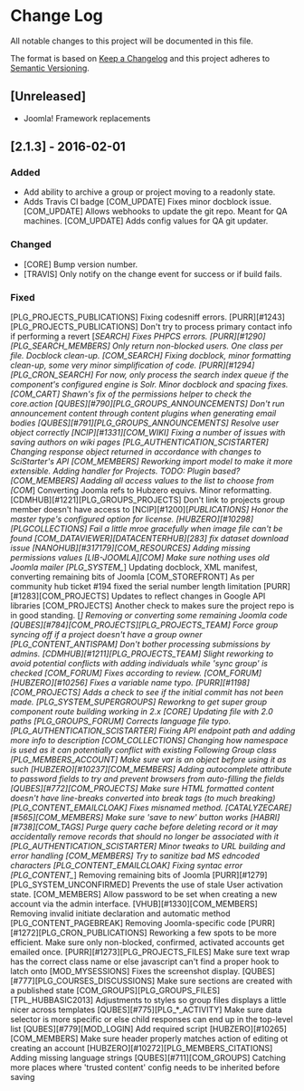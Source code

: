 # Change Log
All notable changes to this project will be documented in this file.

The format is based on [Keep a Changelog](http://keepachangelog.com/) 
and this project adheres to [Semantic Versioning](http://semver.org/).

## [Unreleased]
 - Joomla! Framework replacements

## [2.1.3] - 2016-02-01
### Added
 - Add ability to archive a group or project moving to a readonly state.
 - Adds Travis CI badge
 [COM_UPDATE] Fixes minor docblock issue.
[COM_UPDATE] Allows webhooks to update the git repo. Meant for QA machines.
[COM_UPDATE] Adds config values for QA git updater.
 
### Changed
 - [CORE] Bump version number.
 - [TRAVIS] Only notify on the change event for success or if build fails.


### Fixed
[PLG_PROJECTS_PUBLICATIONS] Fixing codesniff errors.
[PURR][#1243][PLG_PROJECTS_PUBLICATIONS] Don't try to process primary contact info if performing a revert
[*_SEARCH] Fixes PHPCS errors.
[PURR][#1290][PLG_SEARCH_MEMBERS] Only return non-blocked users. One class per file. Docblock clean-up.
[COM_SEARCH] Fixing docblock, minor formatting clean-up, some very minor simplification of code.
[PURR][#1294][PLG_CRON_SEARCH] For now, only process the search index queue if the component's configured engine is Solr. Minor docblock and spacing fixes.
[COM_CART] Shawn's fix of the permissions helper to check the core.action
[QUBES][#790][PLG_GROUPS_ANNOUNCEMENTS] Don't run announcement content through content plugins when generating email bodies
[QUBES][#791][PLG_GROUPS_ANNOUNCEMENTS] Resolve user object correctly
[NCIP][#1331][COM_WIKI] Fixing a number of issues with saving authors on wiki pages
[PLG_AUTHENTICATION_SCISTARTER] Changing response object returned in accordance with changes to SciStarter's API
[COM_MEMBERS] Reworking import model to make it more extensible. Adding handler for Projects. TODO: Plugin based?
[COM_MEMBERS] Aadding all access values to the list to choose from
[COM_*] Converting Joomla refs to Hubzero equivs. Minor reformatting.
[CDMHUB][#1221][PLG_GROUPS_PROJECTS] Don't link to projects group member doesn't have access to
[NCIP][#1200][*_PUBLICATIONS] Honor the master type's configured option for license.
[HUBZERO][#10298][PLG_*_COLLECTIONS] Fail a little mroe gracefully when image file can't be found
[COM_DATAVIEWER][DATACENTERHUB][283] fix dataset download issue
[NANOHUB][#317179][COM_RESOURCES] Adding missing permissions values
[LIB-JOOMLA][COM_*] Make sure nothing uses old Joomla mailer
[PLG_SYSTEM_*] Updating docblock, XML manifest, converting remaining bits of Joomla
[COM_STOREFRONT] As per community hub ticket #194 fixed the serial number length limitation
[PURR][#1283][COM_PROJECTS] Updates to reflect changes in Google API libraries
[COM_PROJECTS] Another check to makes sure the project repo is in good standing.
[*] Removing or converting some remaining Joomla code
[QUBES][#784][COM_PROJECTS][PLG_PROJECTS_TEAM] Force group syncing off if a project doesn't have a group owner
[PLG_CONTENT_ANTISPAM] Don't bother processing submissions by admins.
[CDMHUB][#1211][PLG_PROJECTS_TEAM] Slight reworking to avoid potential conflicts with adding individuals while 'sync group' is checked
[COM_FORUM] Fixes according to review.
[COM_FORUM][HUBZERO][#10256] Fixes a variable name typo.
[PURR][#1198][COM_PROJECTS] Adds a check to see if the initial commit has not been made.
[PLG_SYSTEM_SUPERGROUPS] Reworkng to get super group component route building working in 2.x
[CORE] Updating file with 2.0 paths
[PLG_GROUPS_FORUM] Corrects language file typo.
[PLG_AUTHENTICATION_SCISTARTER] Fixing API endpoint path and adding more info to description
[COM_COLLECTIONS] Changing how namespace is used as it can potentially conflict with existing Following Group class
[PLG_MEMBERS_ACCOUNT] Make sure var is an object before using it as such
[HUBZERO][#10237][COM_MEMBERS] Adding autocomplete attribute to password fields to try and prevent browsers from auto-filling the fields
[QUBES][#772][COM_PROJECTS] Make sure HTML formatted content doesn't have line-breaks converted into break tags (to much breaking)
[PLG_CONTENT_EMAILCLOAK] Fixes misnamed method.
[CATALYZECARE][#565][COM_MEMBERS] Make sure 'save to new' button works
[HABRI][#738][COM_TAGS] Purge query cache before deleting record or it may accidentally remove records that should no longer be associated with it
[PLG_AUTHENTICATION_SCISTARTER] Minor tweaks to URL building and error handling
[COM_MEMBERS] Try to sanitize bad MS edncoded characters
[PLG_CONTENT_EMAILCLOAK] Fixing syntac error
[PLG_CONTENT_*] Removing remaining bits of Joomla
[PURR][#1279][PLG_SYSTEM_UNCONFIRMED] Prevents the use of stale User activation state.
[COM_MEMBERS] Allow password to be set when creating a new account via the admin interface.
[VHUB][#1330][COM_MEMBERS] Removing invalid initiate declaration and automatic method
[PLG_CONTENT_PAGEBREAK] Removing Joomla-specific code
[PURR][#1272][PLG_CRON_PUBLICATIONS] Reworking a few spots to be more efficient. Make sure only non-blocked, confirmed, activated accounts get emailed once.
[PURR][#1273][PLG_PROJECTS_FILES] Make sure text wrap has the correct class name or else javascript can't find a proper hook to latch onto
[MOD_MYSESSIONS] Fixes the screenshot display.
[QUBES][#777][PLG_COURSES_DISCUSSIONS] Make sure sections are created with a published state
[COM_GROUPS][PLG_GROUPS_FILES][TPL_HUBBASIC2013] Adjustments to styles so group files displays a little nicer across templates
[QUBES][#775][PLG_*_ACTIVITY] Make sure data selector is more specific or else child responses can end up in the top-level list
[QUBES][#779][MOD_LOGIN] Add required script
[HUBZERO][#10265][COM_MEMBERS] Make sure header properly matches action of editing ot creating an account
[HUBZERO][#10272][PLG_MEMBERS_CITATIONS] Adding missing language strings
[QUBES][#711][COM_GROUPS] Catching more places where 'trusted content' config needs to be inherited before saving
